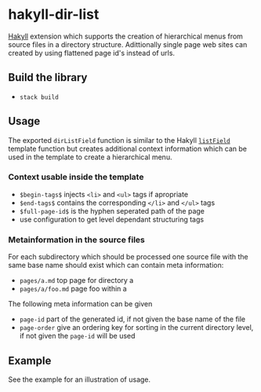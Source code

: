 # hakyll-dir-list
[Hakyll](https://jaspervdj.be/hakyll/)
extension which supports the creation of hierarchical menus from source files in a directory structure.
Adittionally single page web sites can created by using flattened page id's instead of urls.

## Build the library
* `stack build`

## Usage

The exported `dirListField` function is similar to the Hakyll [`listField`](https://jaspervdj.be/hakyll/reference/Hakyll-Web-Template-Context.html#v:listField)
template function but creates additional context information which can be used in the template to create a hierarchical menu.
### Context usable inside the template 
* `$begin-tags$` injects `<li>` and `<ul>` tags if apropriate
* `$end-tags$` contains the corresponding `</li>` and `</ul>` tags
* `$full-page-id$` is the hyphen seperated path of the page
* use configuration to get level dependant structuring tags 
### Metainformation in the source files
For each subdirectory which should be processed one source file with the same base name should
exist which can contain meta information:
* `pages/a.md`       top page for directory a
* `pages/a/foo.md`   page foo within a


The following meta information can be given
* `page-id`          part of the generated id, if not given the base name of the file
* `page-order`       give an ordering key for sorting in the current directory level, if not given the `page-id` will be used

## Example
See the example for an illustration of usage.


       

